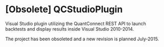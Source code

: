 [Obsolete] QCStudioPlugin
==============

Visual Studio plugin utilizing the QuantConnect REST API to launch backtests and display results inside Visual Studio 2010-2014.

The project has been obsoleted and a new revision is planned July-2015.

